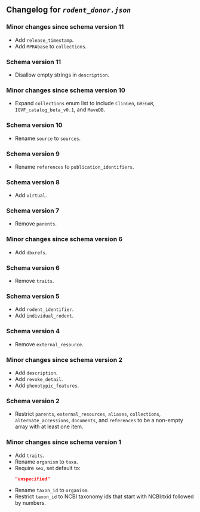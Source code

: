 ## Changelog for *`rodent_donor.json`*

### Minor changes since schema version 11

* Add `release_timestamp`.
* Add `MPRAbase` to `collections`.

### Schema version 11

* Disallow empty strings in `description`.

### Minor changes since schema version 10
* Expand `collections` enum list to include `ClinGen`, `GREGoR`, `IGVF_catalog_beta_v0.1`, and `MaveDB`.

### Schema version 10

* Rename `source` to `sources`.

### Schema version 9

* Rename `references` to `publication_identifiers`.

### Schema version 8

* Add `virtual`.

### Schema version 7

* Remove `parents`.

### Minor changes since schema version 6

* Add `dbxrefs`.

### Schema version 6

* Remove `traits`.

### Schema version 5

* Add `rodent_identifier`.
* Add `individual_rodent`.

### Schema version 4

* Remove `external_resource`.

### Minor changes since schema version 2

* Add `description`.
* Add `revoke_detail`.
* Add `phenotypic_features`.

### Schema version 2

* Restrict `parents`, `external_resources`, `aliases`, `collections`, `alternate_accessions`, `documents`, and `references` to be a non-empty array with at least one item.

### Minor changes since schema version 1

* Add `traits`.
* Rename `organism` to `taxa`.
* Require `sex`, set default to:
    ```json
    "unspecified"
    ```
* Rename `taxon_id` to `organism`.
* Restrict `taxon_id` to NCBI taxonomy ids that start with NCBI:txid followed by numbers.
